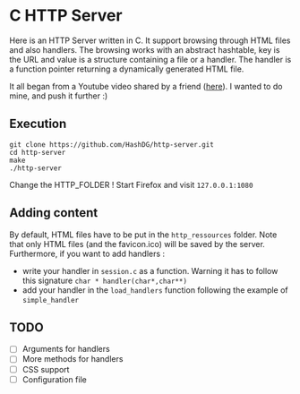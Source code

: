 # C HTTP Server

Here is an HTTP Server written in C. It support browsing through HTML files and also handlers. The browsing works with an abstract hashtable, key is the URL and value is a structure containing a file or a handler. The handler is a function pointer returning a dynamically generated HTML file.

It all began from a Youtube video shared by a friend ([here](https://www.youtube.com/watch?v=cEH_ipqHbUw)). I wanted to do mine, and push it further :)

## Execution

```
git clone https://github.com/HashDG/http-server.git
cd http-server
make
./http-server
```
Change the HTTP_FOLDER !
Start Firefox and visit `127.0.0.1:1080`

## Adding content

By default, HTML files have to be put in the `http_ressources` folder. Note that only HTML files (and the favicon.ico) will be saved by the server. Furthermore, if you want to add handlers :
- write your handler in `session.c` as a function. Warning it has to follow this signature `char * handler(char*,char**)`
- add your handler in the `load_handlers` function following the example of `simple_handler`

## TODO

- [ ] Arguments for handlers
- [ ] More methods for handlers
- [ ] CSS support
- [ ] Configuration file
